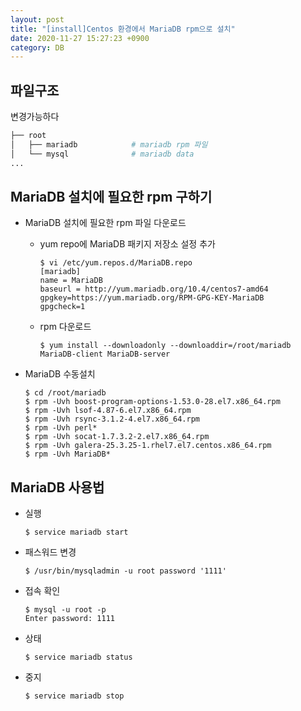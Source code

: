 ```yaml
---
layout: post
title: "[install]Centos 환경에서 MariaDB rpm으로 설치"
date: 2020-11-27 15:27:23 +0900
category: DB
---
```


## 파일구조

변경가능하다

```sh
├── root
│   ├── mariadb            # mariadb rpm 파일
│   └── mysql              # mariadb data
...
```

## MariaDB 설치에 필요한 rpm 구하기

- MariaDB 설치에 필요한 rpm 파일 다운로드

  - yum repo에 MariaDB 패키지 저장소 설정 추가

    ```console
    $ vi /etc/yum.repos.d/MariaDB.repo
    [mariadb]
    name = MariaDB
    baseurl = http://yum.mariadb.org/10.4/centos7-amd64
    gpgkey=https://yum.mariadb.org/RPM-GPG-KEY-MariaDB
    gpgcheck=1
    ```

  - rpm 다운로드

    ```console
    $ yum install --downloadonly --downloaddir=/root/mariadb MariaDB-client MariaDB-server
    ```

* MariaDB 수동설치
  ```console
  $ cd /root/mariadb
  $ rpm -Uvh boost-program-options-1.53.0-28.el7.x86_64.rpm
  $ rpm -Uvh lsof-4.87-6.el7.x86_64.rpm
  $ rpm -Uvh rsync-3.1.2-4.el7.x86_64.rpm
  $ rpm -Uvh perl*
  $ rpm -Uvh socat-1.7.3.2-2.el7.x86_64.rpm
  $ rpm -Uvh galera-25.3.25-1.rhel7.el7.centos.x86_64.rpm
  $ rpm -Uvh MariaDB*
  ```

## MariaDB 사용법

- 실행

  ```console
  $ service mariadb start
  ```

- 패스워드 변경

  ```console
  $ /usr/bin/mysqladmin -u root password '1111'
  ```

- 접속 확인

  ```console
  $ mysql -u root -p
  Enter password: 1111
  ```

- 상태

  ```console
  $ service mariadb status
  ```

- 중지
  ```console
  $ service mariadb stop
  ```
